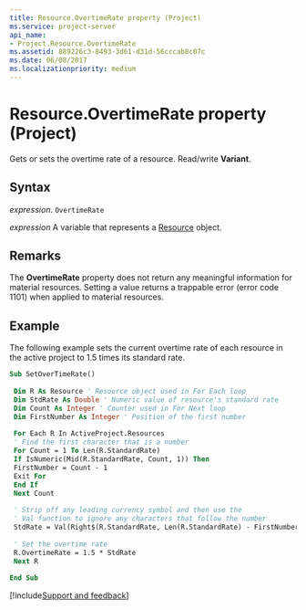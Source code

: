 ```yaml
---
title: Resource.OvertimeRate property (Project)
ms.service: project-server
api_name:
- Project.Resource.OvertimeRate
ms.assetid: 889226c3-8493-3d61-d31d-56cccab8c07c
ms.date: 06/08/2017
ms.localizationpriority: medium
---
```



# Resource.OvertimeRate property (Project)

Gets or sets the overtime rate of a resource. Read/write **Variant**.


## Syntax

_expression_. `OvertimeRate`

_expression_ A variable that represents a [Resource](./Project.Resource.md) object.


## Remarks

The **OvertimeRate** property does not return any meaningful information for material resources. Setting a value returns a trappable error (error code 1101) when applied to material resources.


## Example

The following example sets the current overtime rate of each resource in the active project to 1.5 times its standard rate.


```vb
Sub SetOverTimeRate() 
 
 Dim R As Resource ' Resource object used in For Each loop 
 Dim StdRate As Double ' Numeric value of resource's standard rate 
 Dim Count As Integer ' Counter used in For Next loop 
 Dim FirstNumber As Integer ' Position of the first number 
 
 For Each R In ActiveProject.Resources 
 ' Find the first character that is a number 
 For Count = 1 To Len(R.StandardRate) 
 If IsNumeric(Mid(R.StandardRate, Count, 1)) Then 
 FirstNumber = Count - 1 
 Exit For 
 End If 
 Next Count 
 
 ' Strip off any leading currency symbol and then use the 
 ' Val function to ignore any characters that follow the number 
 StdRate = Val(Right$(R.StandardRate, Len(R.StandardRate) - FirstNumber)) 
 
 ' Set the overtime rate 
 R.OvertimeRate = 1.5 * StdRate 
 Next R 
 
End Sub
```

[!include[Support and feedback](~/includes/feedback-boilerplate.md)]